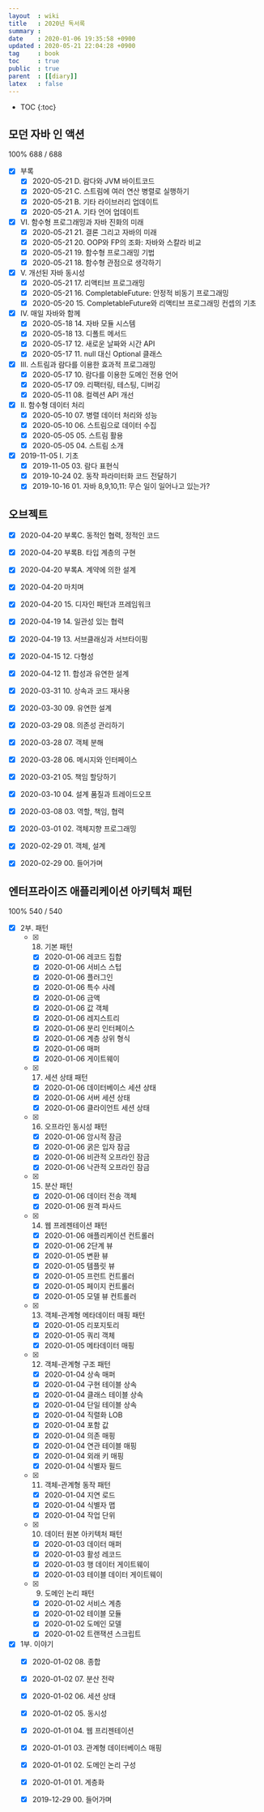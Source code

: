 ```yaml
---
layout  : wiki
title   : 2020년 독서록
summary : 
date    : 2020-01-06 19:35:58 +0900
updated : 2020-05-21 22:04:28 +0900
tag     : book
toc     : true
public  : true
parent  : [[diary]]
latex   : false
---
```

* TOC
{:toc}

## 모던 자바 인 액션

100% 688 / 688

* [X] 부록
    * [X] 2020-05-21 D. 람다와 JVM 바이트코드
    * [X] 2020-05-21 C. 스트림에 여러 연산 병렬로 실행하기
    * [X] 2020-05-21 B. 기타 라이브러리 업데이트
    * [X] 2020-05-21 A. 기타 언어 업데이트
* [X] VI. 함수형 프로그래밍과 자바 진화의 미래
    * [X] 2020-05-21 21. 결론 그리고 자바의 미래
    * [X] 2020-05-21 20. OOP와 FP의 조화: 자바와 스칼라 비교
    * [X] 2020-05-21 19. 함수형 프로그래밍 기법
    * [X] 2020-05-21 18. 함수형 관점으로 생각하기
* [X] V. 개선된 자바 동시성
    * [X] 2020-05-21 17. 리액티브 프로그래밍
    * [X] 2020-05-21 16. CompletableFuture: 안정적 비동기 프로그래밍
    * [X] 2020-05-20 15. CompletableFuture와 리액티브 프로그래밍 컨셉의 기초
* [X] IV. 매일 자바와 함께
    * [X] 2020-05-18 14. 자바 모듈 시스템
    * [X] 2020-05-18 13. 디폴트 메서드
    * [X] 2020-05-17 12. 새로운 날짜와 시간 API
    * [X] 2020-05-17 11. null 대신 Optional 클래스
* [X] III. 스트림과 람다를 이용한 효과적 프로그래밍
    * [X] 2020-05-17 10. 람다를 이용한 도메인 전용 언어
    * [X] 2020-05-17 09. 리팩터링, 테스팅, 디버깅
    * [X] 2020-05-11 08. 컬렉션 API 개선
* [X] II. 함수형 데이터 처리
    * [X] 2020-05-10 07. 병렬 데이터 처리와 성능
    * [X] 2020-05-10 06. 스트림으로 데이터 수집
    * [X] 2020-05-05 05. 스트림 활용
    * [X] 2020-05-05 04. 스트림 소개
* [X] 2019-11-05 I. 기초
    * [X] 2019-11-05 03. 람다 표현식
    * [X] 2019-10-24 02. 동작 파라미터화 코드 전달하기
    * [X] 2019-10-16 01. 자바 8,9,10,11: 무슨 일이 일어나고 있는가?

## 오브젝트

* [X] 2020-04-20 부록C. 동적인 협력, 정적인 코드
* [X] 2020-04-20 부록B. 타입 계층의 구현
* [X] 2020-04-20 부록A. 계약에 의한 설계
* [X] 2020-04-20 마치며
* [X] 2020-04-20 15. 디자인 패턴과 프레임워크
* [X] 2020-04-19 14. 일관성 있는 협력
* [X] 2020-04-19 13. 서브클래싱과 서브타이핑
* [X] 2020-04-15 12. 다형성
* [X] 2020-04-12 11. 합성과 유연한 설계
* [X] 2020-03-31 10. 상속과 코드 재사용
* [X] 2020-03-30 09. 유연한 설계
* [X] 2020-03-29 08. 의존성 관리하기
* [X] 2020-03-28 07. 객체 분해
* [X] 2020-03-28 06. 메시지와 인터페이스
* [X] 2020-03-21 05. 책임 할당하기
* [X] 2020-03-10 04. 설계 품질과 트레이드오프
* [X] 2020-03-08 03. 역할, 책임, 협력
* [X] 2020-03-01 02. 객체지향 프로그래밍
* [X] 2020-02-29 01. 객체, 설계
* [X] 2020-02-29 00. 들어가며


## 엔터프라이즈 애플리케이션 아키텍처 패턴

100% 540 / 540

* [X] 2부. 패턴
    * [X] 18. 기본 패턴
        * [X] 2020-01-06 레코드 집합
        * [X] 2020-01-06 서비스 스텁
        * [X] 2020-01-06 플러그인
        * [X] 2020-01-06 특수 사례
        * [X] 2020-01-06 금액
        * [X] 2020-01-06 값 객체
        * [X] 2020-01-06 레지스트리
        * [X] 2020-01-06 분리 인터페이스
        * [X] 2020-01-06 계층 상위 형식
        * [X] 2020-01-06 매퍼
        * [X] 2020-01-06 게이트웨이
    * [X] 17. 세션 상태 패턴
        * [X] 2020-01-06 데이터베이스 세션 상태
        * [X] 2020-01-06 서버 세션 상태
        * [X] 2020-01-06 클라이언트 세션 상태
    * [X] 16. 오프라인 동시성 패턴
        * [X] 2020-01-06 암시적 잠금
        * [X] 2020-01-06 굵은 입자 잠금
        * [X] 2020-01-06 비관적 오프라인 잠금
        * [X] 2020-01-06 낙관적 오프라인 잠금
    * [X] 15. 분산 패턴
        * [X] 2020-01-06 데이터 전송 객체
        * [X] 2020-01-06 원격 파사드
    * [X] 14. 웹 프레젠테이션 패턴
        * [X] 2020-01-06 애플리케이션 컨트롤러
        * [X] 2020-01-06 2단계 뷰
        * [X] 2020-01-05 변환 뷰
        * [X] 2020-01-05 템플릿 뷰
        * [X] 2020-01-05 프런트 컨트롤러
        * [X] 2020-01-05 페이지 컨트롤러
        * [X] 2020-01-05 모델 뷰 컨트롤러
    * [X] 13. 객체-관계형 메타데이터 매핑 패턴
        * [X] 2020-01-05 리포지토리
        * [X] 2020-01-05 쿼리 객체
        * [X] 2020-01-05 메타데이터 매핑
    * [X] 12. 객체-관계형 구조 패턴
        * [X] 2020-01-04 상속 매퍼
        * [X] 2020-01-04 구현 테이블 상속
        * [X] 2020-01-04 클래스 테이블 상속
        * [X] 2020-01-04 단일 테이블 상속
        * [X] 2020-01-04 직렬화 LOB
        * [X] 2020-01-04 포함 값
        * [X] 2020-01-04 의존 매핑
        * [X] 2020-01-04 연관 테이블 매핑
        * [X] 2020-01-04 외래 키 매핑
        * [X] 2020-01-04 식별자 필드
    * [X] 11. 객체-관계형 동작 패턴
        * [X] 2020-01-04 지연 로드
        * [X] 2020-01-04 식별자 맵
        * [X] 2020-01-04 작업 단위
    * [X] 10. 데이터 원본 아키텍처 패턴
        * [X] 2020-01-03 데이터 매퍼
        * [X] 2020-01-03 활성 레코드
        * [X] 2020-01-03 행 데이터 게이트웨이
        * [X] 2020-01-03 테이블 데이터 게이트웨이
    * [X] 09. 도메인 논리 패턴
        * [X] 2020-01-02 서비스 계층
        * [X] 2020-01-02 테이블 모듈
        * [X] 2020-01-02 도메인 모델
        * [X] 2020-01-02 트랜잭션 스크립트
* [X] 1부. 이야기
    * [X] 2020-01-02 08. 종합
    * [X] 2020-01-02 07. 분산 전략
    * [X] 2020-01-02 06. 세션 상태
    * [X] 2020-01-02 05. 동시성
    * [X] 2020-01-01 04. 웹 프리젠테이션
    * [X] 2020-01-01 03. 관계형 데이터베이스 매핑
    * [X] 2020-01-01 02. 도메인 논리 구성
    * [X] 2020-01-01 01. 계층화
    * [X] 2019-12-29 00. 들어가며

